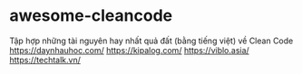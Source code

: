 # awesome-cleancode
Tập hợp những tài nguyên hay nhất quả đất (bằng tiếng việt) về Clean Code
https://daynhauhoc.com/
https://kipalog.com/
https://viblo.asia/
https://techtalk.vn/
